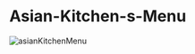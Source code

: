 # Asian-Kitchen-s-Menu

![asianKitchenMenu](https://user-images.githubusercontent.com/56386597/234825388-463cc453-0063-4ec4-a231-981a5a585ca9.gif)
